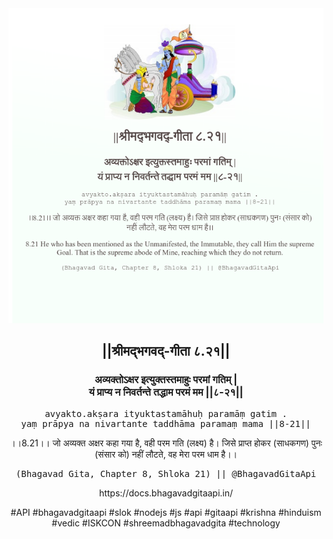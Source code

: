 <img src="../../asset/BG_8_21.png"/>
<center><h2>||श्रीमद्‍भगवद्‍-गीता ८.२१||</h2>
<h3>अव्यक्तोऽक्षर इत्युक्तस्तमाहुः परमां गतिम् |<br/>यं प्राप्य न निवर्तन्ते तद्धाम परमं मम ||८-२१||</h3>
<pre>avyakto.akṣara ityuktastamāhuḥ paramāṃ gatim .<br/>yaṃ prāpya na nivartante taddhāma paramaṃ mama ||8-21||</pre>
<p>।।8.21।। जो अव्यक्त अक्षर कहा गया है, वही परम गति (लक्ष्य) है। जिसे प्राप्त होकर (साधकगण) पुनः (संसार को) नहीं लौटते, वह मेरा परम धाम है।।</p>
<pre>(Bhagavad Gita, Chapter 8, Shloka 21) || @BhagavadGitaApi</pre><p>https://docs.bhagavadgitaapi.in/</p><p>#API #bhagavadgitaapi #slok #nodejs #js #api #gitaapi #krishna #hinduism #vedic #ISKCON #shreemadbhagavadgita #technology</p></center>